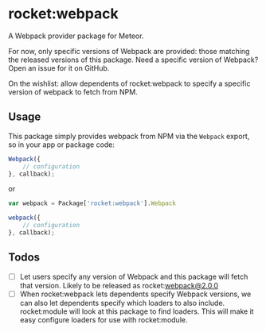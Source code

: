 rocket:webpack
==============

A Webpack provider package for Meteor.

For now, only specific versions of Webpack are provided: those matching the
released versions of this package. Need a specific version of Webpack? Open an
issue for it on GitHub.

On the wishlist: allow dependents of rocket:webpack to specify a specific
version of webpack to fetch from NPM.

Usage
-----

This package simply provides webpack from NPM via the `Webpack` export, so in
your app or package code:

```js
Webpack({
    // configuration
}, callback);
```
or

```js
var webpack = Package['rocket:webpack'].Webpack

webpack({
    // configuration
}, callback);
```

Todos
-----

- [ ] Let users specify any version of Webpack and this package will fetch that
      version. Likely to be released as rocket:webpack@2.0.0
- [ ] When rocket:webpack lets dependents specify Webpack versions, we can also
      let dependents specify which loaders to also include. rocket:module will
      look at this package to find loaders. This will make it easy configure loaders
      for use with rocket:module.
